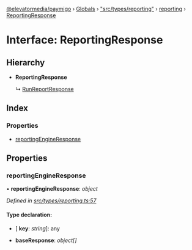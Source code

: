 [@elevatormedia/paymigo](../README.md) › [Globals](../globals.md) › ["src/types/reporting"](../modules/_src_types_reporting_.md) › [reporting](../modules/_src_types_reporting_.reporting.md) › [ReportingResponse](_src_types_reporting_.reporting.reportingresponse.md)

# Interface: ReportingResponse

## Hierarchy

-   **ReportingResponse**

    ↳ [RunReportResponse](_src_types_reporting_.reporting.runreportresponse.md)

## Index

### Properties

-   [reportingEngineResponse](_src_types_reporting_.reporting.reportingresponse.md#reportingengineresponse)

## Properties

### reportingEngineResponse

• **reportingEngineResponse**: _object_

_Defined in [src/types/reporting.ts:57](https://github.com/ELEVATORmedia/paymigo/blob/a9a7ad7/src/types/reporting.ts#L57)_

#### Type declaration:

-   \[ **key**: _string_\]: any

-   **baseResponse**: _object[]_
